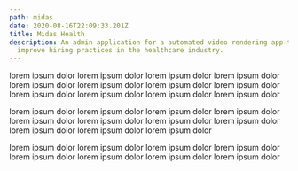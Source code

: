 ```yaml
---
path: midas
date: 2020-08-16T22:09:33.201Z
title: Midas Health
description: An admin application for a automated video rendering app to help
  improve hiring practices in the healthcare industry.
---
```

lorem ipsum dolor lorem ipsum dolor lorem ipsum dolor lorem ipsum dolor lorem ipsum dolor lorem ipsum dolor lorem ipsum dolor lorem ipsum dolor lorem ipsum dolor lorem ipsum dolor lorem ipsum dolor lorem ipsum dolor 

lorem ipsum dolor lorem ipsum dolor lorem ipsum dolor lorem ipsum dolor lorem ipsum dolor lorem ipsum dolor lorem ipsum dolor lorem ipsum dolor lorem ipsum dolor lorem ipsum dolor lorem ipsum dolor 

lorem ipsum dolor lorem ipsum dolor lorem ipsum dolor lorem ipsum dolor lorem ipsum dolor lorem ipsum dolor lorem ipsum dolor lorem ipsum dolor